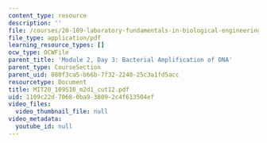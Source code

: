 ```yaml
---
content_type: resource
description: ''
file: /courses/20-109-laboratory-fundamentals-in-biological-engineering-spring-2010/1109c22d70680ba938092c4f613504ef_MIT20_109S10_m2d1_cut12.pdf
file_type: application/pdf
learning_resource_types: []
ocw_type: OCWFile
parent_title: 'Module 2, Day 3: Bacterial Amplification of DNA'
parent_type: CourseSection
parent_uid: 080f3ca5-b66b-7f32-2240-25c3a1fd5acc
resourcetype: Document
title: MIT20_109S10_m2d1_cut12.pdf
uid: 1109c22d-7068-0ba9-3809-2c4f613504ef
video_files:
  video_thumbnail_file: null
video_metadata:
  youtube_id: null
---
```

